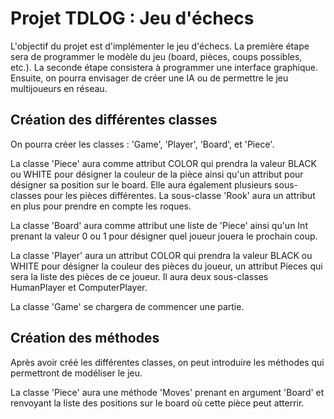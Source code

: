 # Projet TDLOG : Jeu d'échecs

L'objectif du projet est d'implémenter le jeu d'échecs.
La première étape sera de programmer le modèle du jeu
(board, pièces, coups possibles, etc.). La seconde étape
consistera à programmer une interface graphique. Ensuite,
on pourra envisager de créer une IA ou de permettre le
jeu multijoueurs en réseau.

## Création des différentes classes

On pourra créer les classes : 'Game', 'Player', 'Board',
et 'Piece'.

La classe 'Piece' aura comme attribut COLOR qui prendra
la valeur BLACK ou WHITE pour désigner la couleur de la
pièce ainsi qu'un attribut pour désigner sa position sur
le board. Elle aura également plusieurs sous-classes pour
les pièces différentes. La sous-classe 'Rook' aura un
attribut en plus pour prendre en compte les roques.

La classe 'Board' aura comme attribut une liste de
'Piece' ainsi qu'un Int prenant la valeur 0 ou 1 pour
désigner quel joueur jouera le prochain coup.

La classe 'Player' aura un attribut COLOR qui prendra
la valeur BLACK ou WHITE pour désigner la couleur des
pièces du joueur, un attribut Pieces qui sera la liste
des pièces de ce joueur. Il aura deux sous-classes
HumanPlayer et ComputerPlayer.

La classe 'Game' se chargera de commencer une partie.

## Création des méthodes

Après avoir créé les différentes classes, on peut
introduire les méthodes qui permettront de modéliser
le jeu.

La classe 'Piece' aura une méthode 'Moves' prenant
en argument 'Board' et renvoyant la liste des positions
sur le board où cette pièce peut atterrir. 